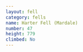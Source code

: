 ```yaml
---
layout: fell
category: fells
name: Harter Fell (Mardale)
number: 47
height: 779
climbed: No
---
```

